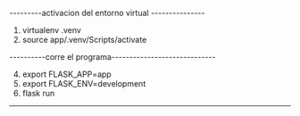 ---------activacion del entorno virtual ---------------
1. virtualenv .venv
2. source app/.venv/Scripts/activate

----------corre el programa-----------------------------

4. export FLASK_APP=app
5. export FLASK_ENV=development
6. flask run
---------------------------------------
